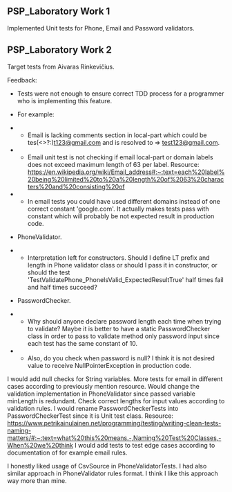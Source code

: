 PSP_Laboratory Work 1
-----
Implemented Unit tests for Phone, Email and Password validators.

PSP_Laboratory Work 2
-----
Target tests from Aivaras Rinkevičius.

Feedback:

- Tests were not enough to ensure correct TDD process for a programmer who is implementing this feature.
- For example:
- - Email is lacking comments section in local-part which could be tes(<>?:)t123@gmail.com and is resolved to => test123@gmail.com.
- - Email unit test is not checking if email local-part or domain labels does not exceed maximum length of 63 per label. Resource: https://en.wikipedia.org/wiki/Email_address#:~:text=each%20label%20being%20limited%20to%20a%20length%20of%2063%20characters%20and%20consisting%20of
- - In email tests you could have used different domains instead of one correct constant 'google.com'. It actually makes tests pass with constant which will probably be not expected result in production code.

- PhoneValidator.
- - Interpretation left for constructors. Should I define LT prefix and length in Phone validator class or should I pass it in constructor, or should the test 'TestValidatePhone_PhoneIsValid_ExpectedResultTrue' half times fail and half times succeed?

- PasswordChecker.
- - Why should anyone declare password length each time when trying to validate? Maybe it is better to have a static PasswordChecker class in order to pass to validate method only password input since each test has the same constant of 10.
- - Also, do you check when password is null? I think it is not desired value to receive NullPointerException in production code.

I would add null checks for String variables.
More tests for email in different cases according to previously mention resource.
Would change the validation implementation in PhoneValidator since passed variable minLength is redundant.
Check correct lengths for input values according to validation rules.
I would rename PasswordCheckerTests into PasswordCheckerTest since it is Unit test class. Resource: https://www.petrikainulainen.net/programming/testing/writing-clean-tests-naming-matters/#:~:text=what%20this%20means.-,Naming%20Test%20Classes,-When%20we%20think
I would add tests to test edge cases according to documentation of for example email rules.

I honestly liked usage of CsvSource in PhoneValidatorTests.
I had also similar approach in PhoneValidator rules format. I think I like this approach way more than mine.
